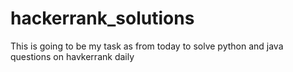 # hackerrank_solutions 
This is going to be my task as from today to solve python and java questions on havkerrank daily 
